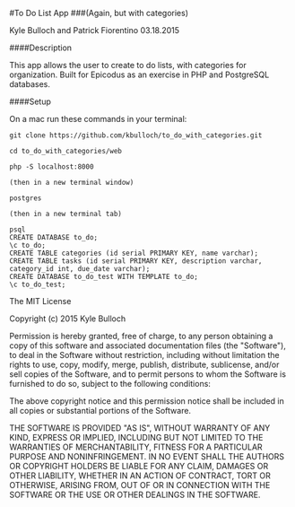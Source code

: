#To Do List App
###(Again, but with categories)

Kyle Bulloch and Patrick Fiorentino
03.18.2015

####Description

This app allows the user to create to do lists, with categories for organization.  Built for Epicodus as an exercise in PHP and PostgreSQL databases.

####Setup

On a mac run these commands in your terminal:
```
git clone https://github.com/kbulloch/to_do_with_categories.git

cd to_do_with_categories/web

php -S localhost:8000

(then in a new terminal window)

postgres

(then in a new terminal tab)

psql
CREATE DATABASE to_do;
\c to_do;
CREATE TABLE categories (id serial PRIMARY KEY, name varchar);
CREATE TABLE tasks (id serial PRIMARY KEY, description varchar, category_id int, due_date varchar);
CREATE DATABASE to_do_test WITH TEMPLATE to_do;
\c to_do_test;
```

The MIT License

Copyright (c) 2015 Kyle Bulloch

Permission is hereby granted, free of charge, to any person obtaining a copy
of this software and associated documentation files (the "Software"), to deal
in the Software without restriction, including without limitation the rights
to use, copy, modify, merge, publish, distribute, sublicense, and/or sell
copies of the Software, and to permit persons to whom the Software is
furnished to do so, subject to the following conditions:

The above copyright notice and this permission notice shall be included in
all copies or substantial portions of the Software.

THE SOFTWARE IS PROVIDED "AS IS", WITHOUT WARRANTY OF ANY KIND, EXPRESS OR
IMPLIED, INCLUDING BUT NOT LIMITED TO THE WARRANTIES OF MERCHANTABILITY,
FITNESS FOR A PARTICULAR PURPOSE AND NONINFRINGEMENT. IN NO EVENT SHALL THE
AUTHORS OR COPYRIGHT HOLDERS BE LIABLE FOR ANY CLAIM, DAMAGES OR OTHER
LIABILITY, WHETHER IN AN ACTION OF CONTRACT, TORT OR OTHERWISE, ARISING FROM,
OUT OF OR IN CONNECTION WITH THE SOFTWARE OR THE USE OR OTHER DEALINGS IN
THE SOFTWARE.
